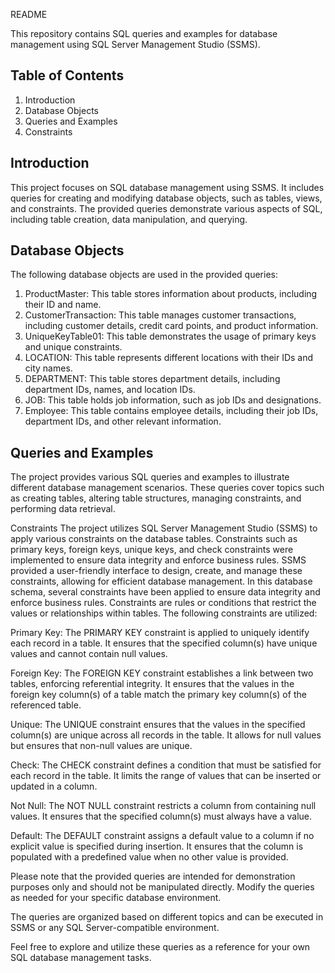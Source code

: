 README

This repository contains SQL queries and examples for database management using SQL Server Management Studio (SSMS).

## Table of Contents
1. Introduction
2. Database Objects
3. Queries and Examples
4. Constraints

## Introduction
This project focuses on SQL database management using SSMS. It includes queries for creating and modifying database objects, such as tables, views, and constraints. The provided queries demonstrate various aspects of SQL, including table creation, data manipulation, and querying.

## Database Objects
The following database objects are used in the provided queries:

1. ProductMaster: This table stores information about products, including their ID and name.
2. CustomerTransaction: This table manages customer transactions, including customer details, credit card points, and product information.
3. UniqueKeyTable01: This table demonstrates the usage of primary keys and unique constraints.
4. LOCATION: This table represents different locations with their IDs and city names.
5. DEPARTMENT: This table stores department details, including department IDs, names, and location IDs.
6. JOB: This table holds job information, such as job IDs and designations.
7. Employee: This table contains employee details, including their job IDs, department IDs, and other relevant information.

## Queries and Examples
The project provides various SQL queries and examples to illustrate different database management scenarios. These queries cover topics such as creating tables, altering table structures, managing constraints, and performing data retrieval.

Constraints
The project utilizes SQL Server Management Studio (SSMS) to apply various constraints on the database tables. Constraints such as primary keys, foreign keys, unique keys, and check constraints were implemented to ensure data integrity and enforce business rules. SSMS provided a user-friendly interface to design, create, and manage these constraints, allowing for efficient database management.
In this database schema, several constraints have been applied to ensure data integrity and enforce business rules. Constraints are rules or conditions that restrict the values or relationships within tables. The following constraints are utilized:

Primary Key: The PRIMARY KEY constraint is applied to uniquely identify each record in a table. It ensures that the specified column(s) have unique values and cannot contain null values.

Foreign Key: The FOREIGN KEY constraint establishes a link between two tables, enforcing referential integrity. It ensures that the values in the foreign key column(s) of a table match the primary key column(s) of the referenced table.

Unique: The UNIQUE constraint ensures that the values in the specified column(s) are unique across all records in the table. It allows for null values but ensures that non-null values are unique.

Check: The CHECK constraint defines a condition that must be satisfied for each record in the table. It limits the range of values that can be inserted or updated in a column.

Not Null: The NOT NULL constraint restricts a column from containing null values. It ensures that the specified column(s) must always have a value.

Default: The DEFAULT constraint assigns a default value to a column if no explicit value is specified during insertion. It ensures that the column is populated with a predefined value when no other value is provided.

Please note that the provided queries are intended for demonstration purposes only and should not be manipulated directly. Modify the queries as needed for your specific database environment.

The queries are organized based on different topics and can be executed in SSMS or any SQL Server-compatible environment.

Feel free to explore and utilize these queries as a reference for your own SQL database management tasks.
